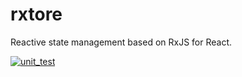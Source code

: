 # rxtore

Reactive state management based on RxJS for React.

[![unit_test](https://github.com/nomyfan/rxtore/actions/workflows/unit_test.yml/badge.svg)](https://github.com/nomyfan/rxtore/actions/workflows/unit_test.yml?query=workflow%3Aunit_test+branch%3Amain)
